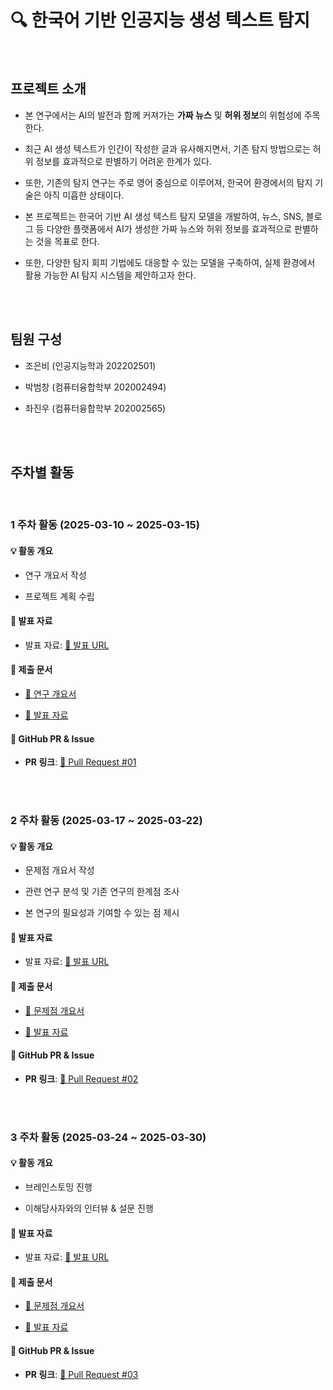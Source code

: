 # 🔍 한국어 기반 인공지능 생성 텍스트 탐지

<br>

## 프로젝트 소개

- 본 연구에서는 AI의 발전과 함께 커져가는 **가짜 뉴스** 및 **허위 정보**의 위험성에 주목한다.

- 최근 AI 생성 텍스트가 인간이 작성한 글과 유사해지면서, 기존 탐지 방법으로는 허위 정보를 효과적으로 판별하기 어려운 한계가 있다.

- 또한, 기존의 탐지 연구는 주로 영어 중심으로 이루어져, 한국어 환경에서의 탐지 기술은 아직 미흡한 상태이다.

- 본 프로젝트는 한국어 기반 AI 생성 텍스트 탐지 모델을 개발하여, 뉴스, SNS, 블로그 등 다양한 플랫폼에서 AI가 생성한 가짜 뉴스와 허위 정보를 효과적으로 판별하는 것을 목표로 한다.

- 또한, 다양한 탐지 회피 기법에도 대응할 수 있는 모델을 구축하여, 실제 환경에서 활용 가능한 AI 탐지 시스템을 제안하고자 한다.

<br><br>

## 팀원 구성

- 조은비 (인공지능학과 202202501)

- 박범창 (컴퓨터융합학부 202002494)

- 좌진우 (컴퓨터융합학부 202002565)

<br><br>

## 주차별 활동

<br>

### 1 주차 활동 (2025-03-10 ~ 2025-03-15)

#### 💡 활동 개요

- 연구 개요서 작성

- 프로젝트 계획 수립

#### 🎤 발표 자료

- 발표 자료: [🔗 발표 URL](https://www.youtube.com/watch?v=gh8VPcUw254)

#### 📑 제출 문서

- [📄 연구 개요서](https://github.com/K-AI-Detect/K-AI-Detect/blob/main/docs/%EC%97%B0%EA%B5%AC%EA%B0%9C%EC%9A%94%EC%84%9C.docx)

- [📢 발표 자료](https://github.com/K-AI-Detect/K-AI-Detect/blob/main/docs/%EC%A2%85%ED%95%A9%EC%84%A4%EA%B3%84_1%EC%A3%BC%EC%B0%A8_%EB%B0%9C%ED%91%9C%EC%9E%90%EB%A3%8C.pdf)

#### 🔗 GitHub PR & Issue

- **PR 링크**: [🔗 Pull Request #01](https://github.com/K-AI-Detect/K-AI-Detect/pull/1)

<br><br>

### 2 주차 활동 (2025-03-17 ~ 2025-03-22)

#### 💡 활동 개요

- 문제점 개요서 작성

- 관련 연구 분석 및 기존 연구의 한계점 조사

- 본 연구의 필요성과 기여할 수 있는 점 제시

#### 🎤 발표 자료

- 발표 자료: [🔗 발표 URL](https://www.youtube.com/watch?v=8DZ7uPcn4BM)

#### 📑 제출 문서

- [📄 문제점 개요서](https://github.com/K-AI-Detect/K-AI-Detect/blob/main/docs/17%EC%A1%B0-2%EC%A3%BC%EC%B0%A8-%EB%AC%B8%EC%A0%9C%EC%A0%90%EA%B0%9C%EC%9A%94%EC%84%9C.pdf)

- [📢 발표 자료](https://github.com/K-AI-Detect/K-AI-Detect/blob/main/docs/17%EC%A1%B0_2%EC%A3%BC%EC%B0%A8-%EB%B0%9C%ED%91%9C%EC%9E%90%EB%A3%8C_%EC%B5%9C%EC%A2%85.pdf)

#### 🔗 GitHub PR & Issue

- **PR 링크**: [🔗 Pull Request #02](https://github.com/K-AI-Detect/K-AI-Detect/pull/2)

<br><br>

### 3 주차 활동 (2025-03-24 ~ 2025-03-30)

#### 💡 활동 개요

- 브레인스토밍 진행

- 이해당사자와의 인터뷰 & 설문 진행

#### 🎤 발표 자료

- 발표 자료: [🔗 발표 URL](https://www.youtube.com/watch?v=n-7cN54Da70)

#### 📑 제출 문서

- [📄 문제점 개요서](https://github.com/K-AI-Detect/K-AI-Detect/blob/main/docs/17%EC%A1%B0-3%EC%A3%BC%EC%B0%A8-%EB%B8%8C%EB%A0%88%EC%9D%B8%EC%8A%A4%ED%86%A0%EB%B0%8D.pdf)

- [📢 발표 자료](https://github.com/K-AI-Detect/K-AI-Detect/blob/main/docs/17%EC%A1%B0_3%EC%A3%BC%EC%B0%A8-%EB%B0%9C%ED%91%9C%EC%9E%90%EB%A3%8C.pdf)

#### 🔗 GitHub PR & Issue

- **PR 링크**: [🔗 Pull Request #03](https://github.com/K-AI-Detect/K-AI-Detect/pull/3)

<br><br>
